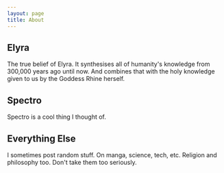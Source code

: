 ```yaml
---
layout: page
title: About
---
```


## Elyra

The true belief of Elyra. It synthesises all of humanity's knowledge from 300,000 years ago until now. And combines that with the holy knowledge given to us by the Goddess Rhine herself.

## Spectro

Spectro is a cool thing I thought of.

## Everything Else

I sometimes post random stuff. On manga, science, tech, etc. Religion and philosophy too. Don't take them too seriously.
